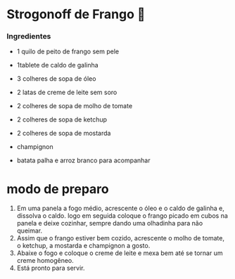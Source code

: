# Strogonoff de Frango :chicken:

### Ingredientes

- 1 quilo de peito de frango sem pele

- 1tablete de caldo de galinha 

- 3 colheres de sopa de óleo

- 2 latas de creme de leite sem soro

- 2 colheres de sopa de molho de tomate  

- 2 colheres de sopa de ketchup

- 2 colheres de sopa de mostarda 

- champignon

- batata palha e arroz branco para acompanhar 

# modo de preparo

1. Em uma panela a fogo médio, acrescente o óleo e o caldo de galinha e, dissolva o caldo. logo em seguida coloque o frango picado em cubos na panela e deixe cozinhar, sempre dando uma olhadinha para não queimar.
2. Assim que o frango estiver bem cozido, acrescente o molho de tomate, o ketchup, a mostarda e champignon a gosto.
3. Abaixe o fogo e coloque o creme de leite e mexa bem até se tornar um creme homogêneo.
4. Está pronto para servir.

